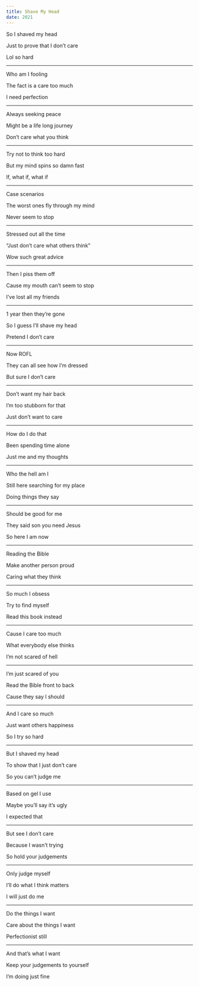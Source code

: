 ```yaml
---
title: Shave My Head 
date: 2021
---
```



So I shaved my head 

Just to prove that I don’t care 

Lol so hard

---

Who am I fooling 

The fact is a care too much 

I need perfection 

---

Always seeking peace 

Might be a life long journey 

Don’t care what you think

---

Try not to think too hard 

But my mind spins so damn fast 

If, what if, what if 

---

Case scenarios 

The worst ones fly through my mind

Never seem to stop 

---

Stressed out all the time 

“Just don’t care what others think”

Wow such great advice 

---

Then I piss them off 

Cause my mouth can’t seem to stop 

I’ve lost all my friends 

---

1 year then they’re gone

So I guess I’ll shave my head 

Pretend I don’t care 

---

Now ROFL 

They can all see how I’m dressed 

But sure I don’t care 

---

Don’t want my hair back 

I’m too stubborn for that 

Just don’t want to care 

---

How do I do that 

Been spending time alone 

Just me and my thoughts 

---

Who the hell am I 

Still here searching for my place 

Doing things they say 

---

Should be good for me 

They said son you need Jesus 

So here I am now 

---

Reading the Bible 

Make another person proud 

Caring what they think 

---

So much I obsess

Try to find myself 

Read this book instead 

---

Cause I care too much 

What everybody else thinks 

I’m not scared of hell 

---

I’m just scared of you 

Read the Bible front to back 

Cause they say I should 

---

And I care so much 

Just want others happiness 

So I try so hard 

---

But I shaved my head 

To show that I just don’t care 

So you can’t judge me 

---

Based on gel I use 

Maybe you’ll say it’s ugly 

I expected that 

---

But see I don’t care 

Because I wasn’t trying 

So hold your judgements 

---

Only judge myself 

I’ll do what I think matters 

I will just do me 

---

Do the things I want 

Care about the things I want 

Perfectionist still 

---

And that’s what I want 

Keep your judgements to yourself 

I’m doing just fine 
